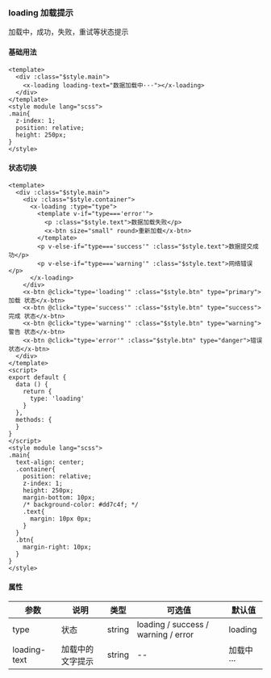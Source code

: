 ### loading 加载提示
加载中，成功，失败，重试等状态提示

#### 基础用法
```vue
<template>
  <div :class="$style.main">
    <x-loading loading-text="数据加载中···"></x-loading>
  </div>
</template>
<style module lang="scss">
.main{
  z-index: 1;
  position: relative;
  height: 250px;
}
</style>
```

#### 状态切换
```vue
<template>
  <div :class="$style.main">
    <div :class="$style.container">
      <x-loading :type="type">
        <template v-if="type==='error'">
          <p :class="$style.text">数据加载失败</p>
          <x-btn size="small" round>重新加载</x-btn>
        </template>
        <p v-else-if="type==='success'" :class="$style.text">数据提交成功</p>
        <p v-else-if="type==='warning'" :class="$style.text">网络错误</p>
      </x-loading>
    </div>
    <x-btn @click="type='loading'" :class="$style.btn" type="primary">加载 状态</x-btn>
    <x-btn @click="type='success'" :class="$style.btn" type="success">完成 状态</x-btn>
    <x-btn @click="type='warning'" :class="$style.btn" type="warning">警告 状态</x-btn>
    <x-btn @click="type='error'" :class="$style.btn" type="danger">错误 状态</x-btn>
  </div>
</template>
<script>
export default {
  data () {
    return {
      type: 'loading'
    }
  },
  methods: {
  }
}
</script>
<style module lang="scss">
.main{
  text-align: center;
  .container{
    position: relative;
    z-index: 1;
    height: 250px;
    margin-bottom: 10px;
    /* background-color: #dd7c4f; */
    .text{
      margin: 10px 0px;
    }
  }
  .btn{
    margin-right: 10px;
  }
}
</style>
```

#### 属性
| 参数      | 说明    | 类型      | 可选值       | 默认值   |
|---------- |-------- |---------- |-------------  |-------- |
| type     | 状态   | string  |   loading / success / warning / error |    loading     |
| loading-text     | 加载中的文字提示   | string  |   --  |    加载中···     |